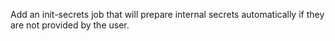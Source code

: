 Add an init-secrets job that will prepare internal secrets automatically if they are not provided by the user.
